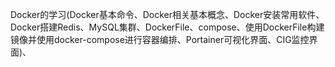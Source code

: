 Docker的学习(Docker基本命令、Docker相关基本概念、Docker安装常用软件、Docker搭建Redis、MySQL集群、DockerFile、compose、使用DockerFile构建镜像并使用docker-compose进行容器编排、Portainer可视化界面、CIG监控界面)、

